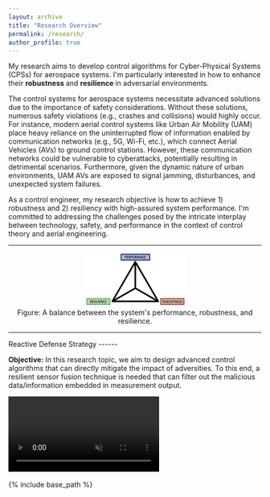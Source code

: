 ```yaml
---
layout: archive
title: "Research Overview"
permalink: /research/
author_profile: true
---
```


My research aims to develop control algorithms for Cyber-Physical Systems (CPSs) for aerospace systems. I'm particularly interested in how to enhance their <strong> robustness </strong> and <strong> resilience </strong> in adversarial environments. 

The control systems for aerospace systems necessitate advanced solutions due to the importance of safety considerations. Without these solutions, numerous safety violations (e.g., crashes and collisions) would highly occur. For instance, modern aerial control systems like Urban Air Mobility (UAM) place heavy reliance on the uninterrupted flow of information enabled by communication networks (e.g., 5G, Wi-Fi, etc.), which connect Aerial Vehicles (AVs) to ground control stations. However, these communication networks could be vulnerable to cyberattacks, potentially resulting in detrimental scenarios. Furthermore, given the dynamic nature of urban environments, UAM AVs are exposed to signal jamming, disturbances, and unexpected system failures. 

As a control engineer, my research objective is how to achieve 1) robustness and 2) resiliency with high-assured system performance. I'm committed to addressing the challenges posed by the intricate interplay between technology, safety, and performance in the context of control theory and aerial engineering. 

<hr>  
<div style="text-align:center;">
  <img src="/images/Diagram.png" alt="MAS" style="width:40%">
  <figcaption> Figure: A balance between the system's performance, robustness, and resilience. </figcaption>
</div>

<hr>
Reactive Defense Strategy
------
<p> <strong> Objective: </strong> In this research topic, we aim to design advanced control algorithms that can directly mitigate the impact of adversities. To this end, a resilient sensor fusion technique is needed that can filter out the malicious data/information embedded in measurement output.  </p>

<div>
  <video autoPlay loop muted playsInline src={requre(/images/FDI_Nominal.mp4)}> <\video>
  <figcaption> Figure: A balance between the system's performance, robustness, and resilience. </figcaption>
</div>


<script>
function myFunction1() {
  var dots = document.getElementById("dots");
  var moreText = document.getElementById("more");
  var btnText = document.getElementById("myBtn");

  if (dots.style.display === "none") {
    dots.style.display = "inline";
    btnText.innerHTML = "Read more +"; 
    moreText.style.display = "none";
  } else {
    dots.style.display = "none";
    btnText.innerHTML = "Read less -"; 
    moreText.style.display = "inline";
  }
}
</script>

{% include base_path %}



